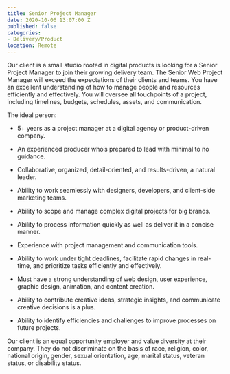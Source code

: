 ```yaml
---
title: Senior Project Manager
date: 2020-10-06 13:07:00 Z
published: false
categories:
- Delivery/Product
location: Remote
---
```


Our client is a small studio rooted in digital products is looking for a Senior Project Manager to join their growing delivery team. The Senior Web Project Manager will exceed the expectations of their clients and teams. You have an excellent understanding of how to manage people and resources efficiently and effectively. You will oversee all touchpoints of a project, including timelines, budgets, schedules, assets, and communication.

The ideal person:

- 5+ years as a project manager at a digital agency or product-driven company.

- An experienced producer who’s prepared to lead with minimal to no guidance.

- Collaborative, organized, detail-oriented, and results-driven, a natural leader.

- Ability to work seamlessly with designers, developers, and client-side marketing teams.

- Ability to scope and manage complex digital projects for big brands. 

- Ability to process information quickly as well as deliver it in a concise manner.

- Experience with project management and communication tools.

- Ability to work under tight deadlines, facilitate rapid changes in real-time, and prioritize tasks efficiently and effectively.

- Must have a strong understanding of web design, user experience, graphic design, animation, and content creation.

- Ability to contribute creative ideas, strategic insights, and communicate creative decisions is a plus.

- Ability to identify efficiencies and challenges to improve processes on future projects.


Our client is an equal opportunity employer and value diversity at their company. They do not discriminate on the basis of race, religion, color, national origin, gender, sexual orientation, age, marital status, veteran status, or disability status.
